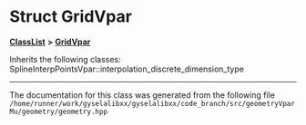 

# Struct GridVpar



[**ClassList**](annotated.md) **>** [**GridVpar**](structGridVpar.md)








Inherits the following classes: SplineInterpPointsVpar::interpolation_discrete_dimension_type































































------------------------------
The documentation for this class was generated from the following file `/home/runner/work/gyselalibxx/gyselalibxx/code_branch/src/geometryVparMu/geometry/geometry.hpp`


